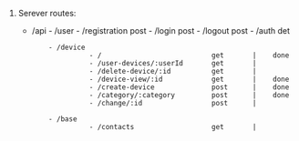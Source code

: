 1)  Serever routes:
     - /api
               - /user
                         - /registration               post
                         - /login                      post
                         - /logout                     post
                         - /auth                       det

               - /device
                         - /                           get       |    done
                         - /user-devices/:userId       get       |    
                         - /delete-device/:id          get       |    
                         - /device-view/:id            get       |    done
                         - /create-device              post      |    done
                         - /category/:category         post      |    done
                         - /change/:id                 post      |    

               - /base
                         - /contacts                   get       |

